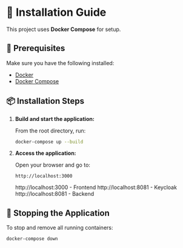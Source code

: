 # 🚀 Installation Guide

This project uses **Docker Compose** for setup.

## 🧱 Prerequisites

Make sure you have the following installed:

- [Docker](https://docs.docker.com/get-docker/)
- [Docker Compose](https://docs.docker.com/compose/install/)

## 📦 Installation Steps

1. **Build and start the application:**

   From the root directory, run:

   ```bash
   docker-compose up --build
   ```

2. **Access the application:**

   Open your browser and go to:

   ```
   http://localhost:3000
   ```


    http://localhost:3000 - Frontend
    http://localhost:8081 - Keycloak
    http://localhost:8081 - Backend
## 🛑 Stopping the Application

To stop and remove all running containers:

```bash
docker-compose down
```

